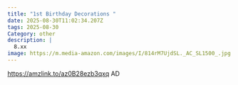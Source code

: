 ```yaml
---
title: "1st Birthday Decorations "
date: 2025-08-30T11:02:34.207Z
tags: 2025-08-30
Category: other
description: |
  8.xx
image: https://m.media-amazon.com/images/I/814rM7UjdSL._AC_SL1500_.jpg
---
```

https://amzlink.to/az0B28ezb3qxq
AD